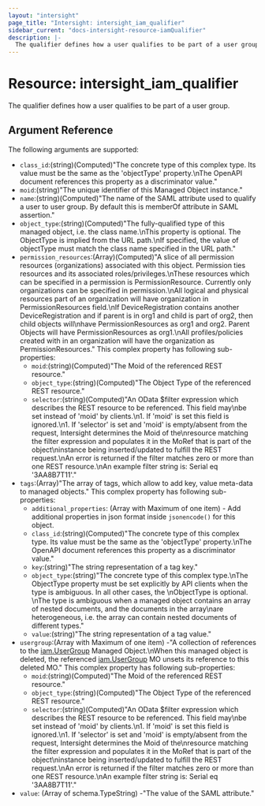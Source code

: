 ```yaml
---
layout: "intersight"
page_title: "Intersight: intersight_iam_qualifier"
sidebar_current: "docs-intersight-resource-iamQualifier"
description: |-
  The qualifier defines how a user qualifies to be part of a user group.
---
```


# Resource: intersight_iam_qualifier
The qualifier defines how a user qualifies to be part of a user group.
## Argument Reference
The following arguments are supported:
* `class_id`:(string)(Computed)"The concrete type of this complex type. Its value must be the same as the 'objectType' property.\nThe OpenAPI document references this property as a discriminator value."
* `moid`:(string)"The unique identifier of this Managed Object instance."
* `name`:(string)(Computed)"The name of the SAML attribute used to qualify a user to user group. By default this is memberOf attribute in SAML assertion."
* `object_type`:(string)(Computed)"The fully-qualified type of this managed object, i.e. the class name.\nThis property is optional. The ObjectType is implied from the URL path.\nIf specified, the value of objectType must match the class name specified in the URL path."
* `permission_resources`:(Array)(Computed)"A slice of all permission resources (organizations) associated with this object. Permission ties resources and its associated roles/privileges.\nThese resources which can be specified in a permission is PermissionResource. Currently only organizations can be specified in permission.\nAll logical and physical resources part of an organization will have organization in PermissionResources field.\nIf DeviceRegistration contains another DeviceRegistration and if parent is in org1 and child is part of org2, then child objects will\nhave PermissionResources as org1 and org2. Parent Objects will have PermissionResources as org1.\nAll profiles/policies created with in an organization will have the organization as PermissionResources."
This complex property has following sub-properties:
  + `moid`:(string)(Computed)"The Moid of the referenced REST resource."
  + `object_type`:(string)(Computed)"The Object Type of the referenced REST resource."
  + `selector`:(string)(Computed)"An OData $filter expression which describes the REST resource to be referenced. This field may\nbe set instead of 'moid' by clients.\n1. If 'moid' is set this field is ignored.\n1. If 'selector' is set and 'moid' is empty/absent from the request, Intersight determines the Moid of the\nresource matching the filter expression and populates it in the MoRef that is part of the object\ninstance being inserted/updated to fulfill the REST request.\nAn error is returned if the filter matches zero or more than one REST resource.\nAn example filter string is: Serial eq '3AA8B7T11'."
* `tags`:(Array)"The array of tags, which allow to add key, value meta-data to managed objects."
This complex property has following sub-properties:
  + `additional_properties`:
(Array with Maximum of one item) - Add additional properties in json format inside `jsonencode()` for this object.
  + `class_id`:(string)(Computed)"The concrete type of this complex type. Its value must be the same as the 'objectType' property.\nThe OpenAPI document references this property as a discriminator value."
  + `key`:(string)"The string representation of a tag key."
  + `object_type`:(string)"The concrete type of this complex type.\nThe ObjectType property must be set explicitly by API clients when the type is ambiguous. In all other cases, the \nObjectType is optional. \nThe type is ambiguous when a managed object contains an array of nested documents, and the documents in the array\nare heterogeneous, i.e. the array can contain nested documents of different types."
  + `value`:(string)"The string representation of a tag value."
* `usergroup`:(Array with Maximum of one item) -"A collection of references to the [iam.UserGroup](mo://iam.UserGroup) Managed Object.\nWhen this managed object is deleted, the referenced [iam.UserGroup](mo://iam.UserGroup) MO unsets its reference to this deleted MO."
This complex property has following sub-properties:
  + `moid`:(string)(Computed)"The Moid of the referenced REST resource."
  + `object_type`:(string)(Computed)"The Object Type of the referenced REST resource."
  + `selector`:(string)(Computed)"An OData $filter expression which describes the REST resource to be referenced. This field may\nbe set instead of 'moid' by clients.\n1. If 'moid' is set this field is ignored.\n1. If 'selector' is set and 'moid' is empty/absent from the request, Intersight determines the Moid of the\nresource matching the filter expression and populates it in the MoRef that is part of the object\ninstance being inserted/updated to fulfill the REST request.\nAn error is returned if the filter matches zero or more than one REST resource.\nAn example filter string is: Serial eq '3AA8B7T11'."
* `value`:
                (Array of schema.TypeString) -"The value of the SAML attribute."

